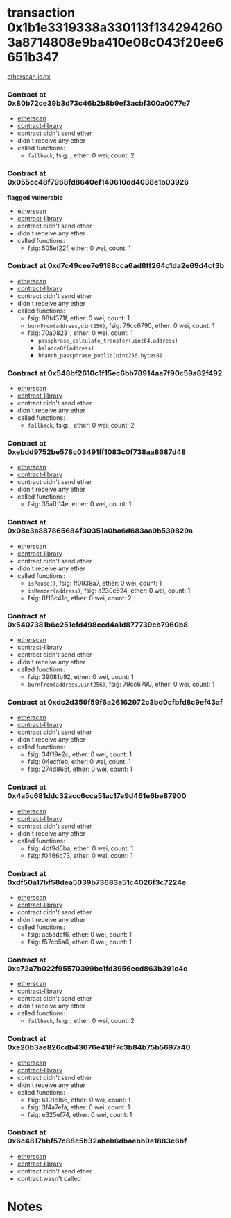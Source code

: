 # transaction 0x1b1e3319338a330113f1342942603a8714808e9ba410e08c043f20ee6651b347

[etherscan.io/tx](https://etherscan.io/tx/0x1b1e3319338a330113f1342942603a8714808e9ba410e08c043f20ee6651b347)


### Contract at 0x80b72ce39b3d73c46b2b8b9ef3acbf300a0077e7

* [etherscan](https://etherscan.io/address/0x80b72ce39b3d73c46b2b8b9ef3acbf300a0077e7)
* [contract-library](https://contract-library.com/contracts/Ethereum/80b72ce39b3d73c46b2b8b9ef3acbf300a0077e7)
* contract didn't send ether
* didn't receive any ether
* called functions:
    * `fallback`, fsig: , ether: 0 wei, count: 2


### Contract at 0x055cc48f7968fd8640ef140610dd4038e1b03926

**flagged vulnerable**

* [etherscan](https://etherscan.io/address/0x055cc48f7968fd8640ef140610dd4038e1b03926)
* [contract-library](https://contract-library.com/contracts/Ethereum/055cc48f7968fd8640ef140610dd4038e1b03926)
* contract didn't send ether
* didn't receive any ether
* called functions:
    * fsig: 505ef22f, ether: 0 wei, count: 1


### Contract at 0xd7c49cee7e9188cca6ad8ff264c1da2e69d4cf3b

* [etherscan](https://etherscan.io/address/0xd7c49cee7e9188cca6ad8ff264c1da2e69d4cf3b)
* [contract-library](https://contract-library.com/contracts/Ethereum/d7c49cee7e9188cca6ad8ff264c1da2e69d4cf3b)
* contract didn't send ether
* didn't receive any ether
* called functions:
    * fsig: 98fd371f, ether: 0 wei, count: 1
    * `burnFrom(address,uint256)`, fsig: 79cc6790, ether: 0 wei, count: 1
    * fsig: 70a08231, ether: 0 wei, count: 1
        * `passphrase_calculate_transfer(uint64,address)`
        * `balanceOf(address)`
        * `branch_passphrase_public(uint256,bytes8)`


### Contract at 0x548bf2610c1f15ec6bb78914aa7f90c59a82f492

* [etherscan](https://etherscan.io/address/0x548bf2610c1f15ec6bb78914aa7f90c59a82f492)
* [contract-library](https://contract-library.com/contracts/Ethereum/548bf2610c1f15ec6bb78914aa7f90c59a82f492)
* contract didn't send ether
* didn't receive any ether
* called functions:
    * `fallback`, fsig: , ether: 0 wei, count: 2


### Contract at 0xebdd9752be578c03491ff1083c0f738aa8687d48

* [etherscan](https://etherscan.io/address/0xebdd9752be578c03491ff1083c0f738aa8687d48)
* [contract-library](https://contract-library.com/contracts/Ethereum/ebdd9752be578c03491ff1083c0f738aa8687d48)
* contract didn't send ether
* didn't receive any ether
* called functions:
    * fsig: 35afb14e, ether: 0 wei, count: 1


### Contract at 0x08c3a887865684f30351a0ba6d683aa9b539829a

* [etherscan](https://etherscan.io/address/0x08c3a887865684f30351a0ba6d683aa9b539829a)
* [contract-library](https://contract-library.com/contracts/Ethereum/08c3a887865684f30351a0ba6d683aa9b539829a)
* contract didn't send ether
* didn't receive any ether
* called functions:
    * `isPause()`, fsig: ff0938a7, ether: 0 wei, count: 1
    * `isMember(address)`, fsig: a230c524, ether: 0 wei, count: 1
    * fsig: 8f16c41c, ether: 0 wei, count: 2


### Contract at 0x5407381b6c251cfd498ccd4a1d877739cb7960b8

* [etherscan](https://etherscan.io/address/0x5407381b6c251cfd498ccd4a1d877739cb7960b8)
* [contract-library](https://contract-library.com/contracts/Ethereum/5407381b6c251cfd498ccd4a1d877739cb7960b8)
* contract didn't send ether
* didn't receive any ether
* called functions:
    * fsig: 39081b92, ether: 0 wei, count: 1
    * `burnFrom(address,uint256)`, fsig: 79cc6790, ether: 0 wei, count: 1


### Contract at 0xdc2d359f59f6a26162972c3bd0cfbfd8c9ef43af

* [etherscan](https://etherscan.io/address/0xdc2d359f59f6a26162972c3bd0cfbfd8c9ef43af)
* [contract-library](https://contract-library.com/contracts/Ethereum/dc2d359f59f6a26162972c3bd0cfbfd8c9ef43af)
* contract didn't send ether
* didn't receive any ether
* called functions:
    * fsig: 34f19e2c, ether: 0 wei, count: 1
    * fsig: 04ecffeb, ether: 0 wei, count: 1
    * fsig: 274d865f, ether: 0 wei, count: 1


### Contract at 0x4a5c681ddc32acc6cca51ac17e9d461e6be87900

* [etherscan](https://etherscan.io/address/0x4a5c681ddc32acc6cca51ac17e9d461e6be87900)
* [contract-library](https://contract-library.com/contracts/Ethereum/4a5c681ddc32acc6cca51ac17e9d461e6be87900)
* contract didn't send ether
* didn't receive any ether
* called functions:
    * fsig: 4df9d6ba, ether: 0 wei, count: 1
    * fsig: f0466c73, ether: 0 wei, count: 1


### Contract at 0xdf50a17bf58dea5039b73683a51c4026f3c7224e

* [etherscan](https://etherscan.io/address/0xdf50a17bf58dea5039b73683a51c4026f3c7224e)
* [contract-library](https://contract-library.com/contracts/Ethereum/df50a17bf58dea5039b73683a51c4026f3c7224e)
* contract didn't send ether
* didn't receive any ether
* called functions:
    * fsig: ac5adaf6, ether: 0 wei, count: 1
    * fsig: f57cb5a6, ether: 0 wei, count: 1


### Contract at 0xc72a7b022f95570399bc1fd3956ecd863b391c4e

* [etherscan](https://etherscan.io/address/0xc72a7b022f95570399bc1fd3956ecd863b391c4e)
* [contract-library](https://contract-library.com/contracts/Ethereum/c72a7b022f95570399bc1fd3956ecd863b391c4e)
* contract didn't send ether
* didn't receive any ether
* called functions:
    * `fallback`, fsig: , ether: 0 wei, count: 2


### Contract at 0xe20b3ae826cdb43676e418f7c3b84b75b5697a40

* [etherscan](https://etherscan.io/address/0xe20b3ae826cdb43676e418f7c3b84b75b5697a40)
* [contract-library](https://contract-library.com/contracts/Ethereum/e20b3ae826cdb43676e418f7c3b84b75b5697a40)
* contract didn't send ether
* didn't receive any ether
* called functions:
    * fsig: 6101c166, ether: 0 wei, count: 1
    * fsig: 3f4a7efa, ether: 0 wei, count: 1
    * fsig: e325ef74, ether: 0 wei, count: 1


### Contract at 0x6c4817bbf57c88c5b32abeb6dbaebb9e1883c6bf

* [etherscan](https://etherscan.io/address/0x6c4817bbf57c88c5b32abeb6dbaebb9e1883c6bf)
* [contract-library](https://contract-library.com/contracts/Ethereum/6c4817bbf57c88c5b32abeb6dbaebb9e1883c6bf)
* contract didn't send ether
* contract wasn't called

# Notes

